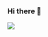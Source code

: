 ### Hi there 👋

<a href="javascript:void(0)" target="_blank">
  <img src="https://img.shields.io/badge/ewhdtls0@naver.com-005FF9?style=for-the-badge&logo=gmail&logoColor=EA4335"/>
</a>
<!--
**ewhdtls0/ewhdtls0** is a ✨ _special_ ✨ repository because its `README.md` (this file) appears on your GitHub profile.

Here are some ideas to get you started:

- 🔭 I’m currently working on ...
- 🌱 I’m currently learning ...
- 👯 I’m looking to collaborate on ...
- 🤔 I’m looking for help with ...
- 💬 Ask me about ...
- 📫 How to reach me: ...
- 😄 Pronouns: ...
- ⚡ Fun fact: ...
-->

